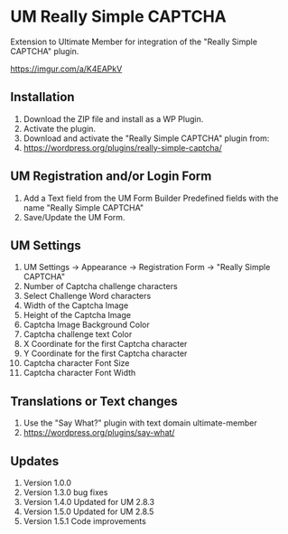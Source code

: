 # UM Really Simple CAPTCHA
Extension to Ultimate Member for integration of the "Really Simple CAPTCHA" plugin.

https://imgur.com/a/K4EAPkV

## Installation
1. Download the ZIP file and install as a WP Plugin.
2. Activate the plugin.
3. Download and activate the "Really Simple CAPTCHA" plugin from:
4. https://wordpress.org/plugins/really-simple-captcha/

## UM Registration and/or Login Form
1. Add a Text field from the UM Form Builder Predefined fields with the name "Really Simple CAPTCHA"
2. Save/Update the UM Form.

## UM Settings
1. UM Settings -> Appearance -> Registration Form -> "Really Simple CAPTCHA"
2. Number of Captcha challenge characters
3. Select Challenge Word characters
4. Width of the Captcha Image
5. Height of the Captcha Image
6. Captcha Image Background Color
7. Captcha challenge text Color
8. X Coordinate for the first Captcha character
9. Y Coordinate for the first Captcha character
10. Captcha character Font Size
11. Captcha character Font Width

## Translations or Text changes
1. Use the "Say What?" plugin with text domain ultimate-member
2. https://wordpress.org/plugins/say-what/

## Updates
1. Version 1.0.0
2. Version 1.3.0 bug fixes
3. Version 1.4.0 Updated for UM 2.8.3
4. Version 1.5.0 Updated for UM 2.8.5
5. Version 1.5.1 Code improvements
